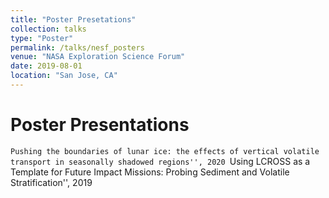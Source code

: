 ```yaml
---
title: "Poster Presetations"
collection: talks
type: "Poster"
permalink: /talks/nesf_posters
venue: "NASA Exploration Science Forum"
date: 2019-08-01
location: "San Jose, CA"
---
```


Poster Presentations
=====
``Pushing the boundaries of lunar ice: the effects of vertical volatile transport in seasonally shadowed regions'', 2020
``Using LCROSS as a Template for Future Impact Missions: Probing Sediment and Volatile Stratification'', 2019
